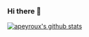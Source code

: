 ### Hi there 👋

[![apeyroux's github stats](https://github-readme-stats.vercel.app/api?username=apeyroux)](https://github.com/anuraghazra/github-readme-stats)

<!--
**apeyroux/apeyroux** is a ✨ _special_ ✨ repository because its `README.md` (this file) appears on your GitHub profile.

Here are some ideas to get you started:

- 🔭 I’m currently working on ...
- 🌱 I’m currently learning ...
- 👯 I’m looking to collaborate on ...
- 🤔 I’m looking for help with ...
- 💬 Ask me about ...
- 📫 How to reach me: ...
- 😄 Pronouns: ...
- ⚡ Fun fact: ...
-->
